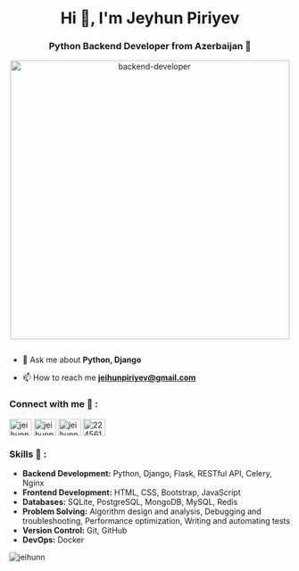 <h1 align="center">Hi 👋, I'm Jeyhun Piriyev</h1>
<h3 align="center">Python Backend Developer from Azerbaijan 🐍</h3>

<div align="center"><img width="500" src="https://www.sarvika.com/wp-content/uploads/2021/03/Backend-Developer-Python-GIF-Dribble.gif" alt="backend-developer"></div>

<p align="left"> <a href="https://twitter.com/" target="blank"><img src="https://img.shields.io/twitter/follow/?logo=twitter&style=for-the-badge" alt="" /></a> </p>

- 💬 Ask me about **Python, Django**

- 📫 How to reach me **jeihunpiriyev@gmail.com**

<h3 align="left">Connect with me 📧 :</h3>
<p align="left">
<a href="https://codepen.io/jeihunn" target="blank"><img align="center" src="https://raw.githubusercontent.com/rahuldkjain/github-profile-readme-generator/master/src/images/icons/Social/codepen.svg" alt="jeihunn" height="30" width="40" /></a>
<a href="https://linkedin.com/in/jeihunpiriyev" target="blank"><img align="center" src="https://raw.githubusercontent.com/rahuldkjain/github-profile-readme-generator/master/src/images/icons/Social/linked-in-alt.svg" alt="jeihunpiriyev" height="30" width="40" /></a>
<a href="https://www.hackerrank.com/jeihunn" target="blank"><img align="center" src="https://raw.githubusercontent.com/rahuldkjain/github-profile-readme-generator/master/src/images/icons/Social/hackerrank.svg" alt="jeihunn" height="30" width="40" /></a>
<a href="https://stackoverflow.com/users/22456197" target="blank"><img align="center" src="https://raw.githubusercontent.com/rahuldkjain/github-profile-readme-generator/master/src/images/icons/Social/stack-overflow.svg" alt="22456197" height="30" width="40" /></a>
</p>

<h3 align="left">Skills 🚀 :</h3>
<ul>
    <li><strong>Backend Development:</strong> Python, Django, Flask, RESTful API, Celery, Nginx</li>
    <li><strong>Frontend Development:</strong> HTML, CSS, Bootstrap, JavaScript</li>
    <li><strong>Databases:</strong> SQLite, PostgreSQL, MongoDB, MySQL, Redis</li>
    <li><strong>Problem Solving:</strong> Algorithm design and analysis, Debugging and troubleshooting, Performance optimization, Writing and automating tests</li>
    <li><strong>Version Control:</strong> Git, GitHub</li>
    <li><strong>DevOps:</strong> Docker</li>
</ul>

<p><img align="left" src="https://github-readme-stats.vercel.app/api/top-langs?username=jeihunn&show_icons=true&locale=en&layout=compact" alt="jeihunn" /></p>
